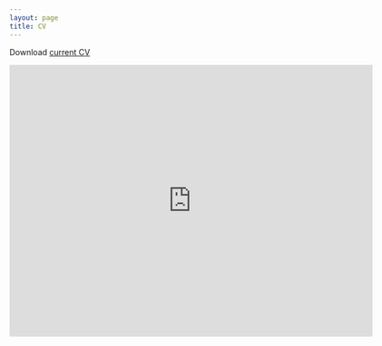 ```yaml
---
layout: page
title: CV
---
```

Download [current CV](https://www.dropbox.com/s/09b479jpab6ozks/cv.pdf?dl=0)

<iframe width="640" height="480" seamless frameborder="0" scrolling="no" src="https://www.dropbox.com/s/09b479jpab6ozks/cv.pdf?dl=0"></iframe>


